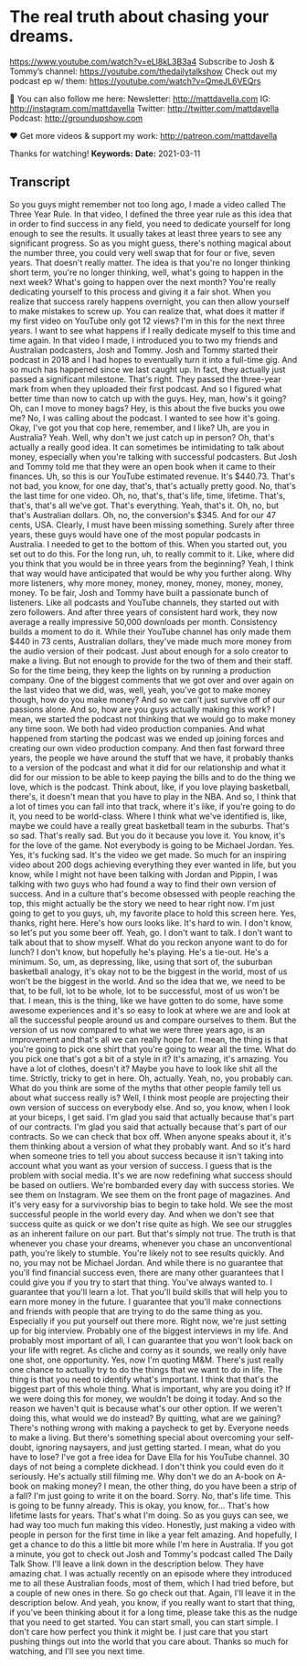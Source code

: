 # The real truth about chasing your dreams.
https://www.youtube.com/watch?v=eLl8kL3B3a4
Subscribe to Josh & Tommy’s channel: https://youtube.com/thedailytalkshow
Check out my podcast ep w/ them: https://youtube.com/watch?v=QmeJL6VEQrs

💯 You can also follow me here:
Newsletter:  http://mattdavella.com
IG:  http://instagram.com/mattdavella
Twitter:  http://twitter.com/mattdavella
Podcast:  http://groundupshow.com

❤️ Get more videos & support my work:
http://patreon.com/mattdavella

Thanks for watching!
**Keywords:** 
**Date:** 2021-03-11

## Transcript
 So you guys might remember not too long ago, I made a video called The Three Year Rule. In that video, I defined the three year rule as this idea that in order to find success in any field, you need to dedicate yourself for long enough to see the results. It usually takes at least three years to see any significant progress. So as you might guess, there's nothing magical about the number three, you could very well swap that for four or five, seven years. That doesn't really matter. The idea is that you're no longer thinking short term, you're no longer thinking, well, what's going to happen in the next week? What's going to happen over the next month? You're really dedicating yourself to this process and giving it a fair shot. When you realize that success rarely happens overnight, you can then allow yourself to make mistakes to screw up. You can realize that, what does it matter if my first video on YouTube only got 12 views? I'm in this for the next three years. I want to see what happens if I really dedicate myself to this time and time again. In that video I made, I introduced you to two my friends and Australian podcasters, Josh and Tommy. Josh and Tommy started their podcast in 2018 and I had hopes to eventually turn it into a full-time gig. And so much has happened since we last caught up. In fact, they actually just passed a significant milestone. That's right. They passed the three-year mark from when they uploaded their first podcast. And so I figured what better time than now to catch up with the guys. Hey, man, how's it going? Oh, can I move to money bags? Hey, is this about the five bucks you owe me? No, I was calling about the podcast. I wanted to see how it's going. Okay, I've got you that cop here, remember, and I like? Uh, are you in Australia? Yeah. Well, why don't we just catch up in person? Oh, that's actually a really good idea. It can sometimes be intimidating to talk about money, especially when you're talking with successful podcasters. But Josh and Tommy told me that they were an open book when it came to their finances. Uh, so this is our YouTube estimated revenue. It's $440.73. That's not bad, you know, for one day, that's, that's actually pretty good. No, that's the last time for one video. Oh, no, that's, that's life, time, lifetime. That's, that's, that's all we've got. That's everything. Yeah, that's it. Oh, no, but that's Australian dollars. Oh, no, the conversion's $345. And for our 47 cents, USA. Clearly, I must have been missing something. Surely after three years, these guys would have one of the most popular podcasts in Australia. I needed to get to the bottom of this. When you started out, you set out to do this. For the long run, uh, to really commit to it. Like, where did you think that you would be in three years from the beginning? Yeah, I think that way would have anticipated that would be why you further along. Why more listeners, why more money, money, money, money, money, money, money. To be fair, Josh and Tommy have built a passionate bunch of listeners. Like all podcasts and YouTube channels, they started out with zero followers. And after three years of consistent hard work, they now average a really impressive 50,000 downloads per month. Consistency builds a moment to do it. While their YouTube channel has only made them $440 in 73 cents, Australian dollars, they've made much more money from the audio version of their podcast. Just about enough for a solo creator to make a living. But not enough to provide for the two of them and their staff. So for the time being, they keep the lights on by running a production company. One of the biggest comments that we got over and over again on the last video that we did, was, well, yeah, you've got to make money though, how do you make money? And so we can't just survive off of our passions alone. And so, how are you guys actually making this work? I mean, we started the podcast not thinking that we would go to make money any time soon. We both had video production companies. And what happened from starting the podcast was we ended up joining forces and creating our own video production company. And then fast forward three years, the people we have around the stuff that we have, it probably thanks to a version of the podcast and what it did for our relationship and what it did for our mission to be able to keep paying the bills and to do the thing we love, which is the podcast. Think about, like, if you love playing basketball, there's, it doesn't mean that you have to play in the NBA. And so, I think that a lot of times you can fall into that track, where it's like, if you're going to do it, you need to be world-class. Where I think what we've identified is, like, maybe we could have a really great basketball team in the suburbs. That's so sad. That's really sad. But you do it because you love it. You know, it's for the love of the game. Not everybody is going to be Michael Jordan. Yes. Yes, it's fucking sad. It's the video we get made. So much for an inspiring video about 200 dogs achieving everything they ever wanted in life, but you know, while I might not have been talking with Jordan and Pippin, I was talking with two guys who had found a way to find their own version of success. And in a culture that's become obsessed with people reaching the top, this might actually be the story we need to hear right now. I'm just going to get to you guys, uh, my favorite place to hold this screen here. Yes, thanks, right here. Here's how ours looks like. It's hard to win. I don't know, so let's put you some beer off. Yeah, go. I don't want to talk. I don't want to talk about that to show myself. What do you reckon anyone want to do for lunch? I don't know, but hopefully he's playing. He's a tie-out. He's a minimum. So, um, as depressing, like, using that sort of, the suburban basketball analogy, it's okay not to be the biggest in the world, most of us won't be the biggest in the world. And so the idea that we, we need to be that, to be full, lot to be whole, lot to be successful, most of us won't be that. I mean, this is the thing, like we have gotten to do some, have some awesome experiences and it's so easy to look at where we are and look at all the successful people around us and compare ourselves to them. But the version of us now compared to what we were three years ago, is an improvement and that's all we can really hope for. I mean, the thing is that you're going to pick one shirt that you're going to wear all the time. What do you pick one that's got a bit of a style in it? It's amazing, it's amazing. You have a lot of clothes, doesn't it? Maybe you have to look like shit all the time. Strictly, tricky to get in here. Oh, actually. Yeah, no, you probably can. What do you think are some of the myths that other people family tell us about what success really is? Well, I think most people are projecting their own version of success on everybody else. And so, you know, when I look at your biceps, I get said. I'm glad you said that actually because that's part of our contracts. I'm glad you said that actually because that's part of our contracts. So we can check that box off. When anyone speaks about it, it's them thinking about a version of what they probably want. And so it's hard when someone tries to tell you about success because it isn't taking into account what you want as your version of success. I guess that is the problem with social media. It's we are now redefining what success should be based on outliers. We're bombarded every day with success stories. We see them on Instagram. We see them on the front page of magazines. And it's very easy for a survivorship bias to begin to take hold. We see the most successful people in the world every day. And when we don't see that success quite as quick or we don't rise quite as high. We see our struggles as an inherent failure on our part. But that's simply not true. The truth is that whenever you chase your dreams, whenever you chase an unconventional path, you're likely to stumble. You're likely not to see results quickly. And no, you may not be Michael Jordan. And while there is no guarantee that you'll find financial success even, there are many other guarantees that I could give you if you try to start that thing. You've always wanted to. I guarantee that you'll learn a lot. That you'll build skills that will help you to earn more money in the future. I guarantee that you'll make connections and friends with people that are trying to do the same thing as you. Especially if you put yourself out there more. Right now, we're just setting up for big interview. Probably one of the biggest interviews in my life. And probably most important of all, I can guarantee that you won't look back on your life with regret. As cliche and corny as it sounds, we really only have one shot, one opportunity. Yes, now I'm quoting M&M. There's just really one chance to actually try to do the things that we want to do in life. The thing is that you need to identify what's important. I think that that's the biggest part of this whole thing. What is important, why are you doing it? If we were doing this for money, we wouldn't be doing it today. And so the reason we haven't quit is because what's our other option. If we weren't doing this, what would we do instead? By quitting, what are we gaining? There's nothing wrong with making a paycheck to get by. Everyone needs to make a living. But there's something special about overcoming your self-doubt, ignoring naysayers, and just getting started. I mean, what do you have to lose? I've got a free idea for Dave Ella for his YouTube channel. 30 days of not being a complete dickhead. I don't think you could even do it seriously. He's actually still filming me. Why don't we do an A-book on A-book on making money? I mean, the other thing, do you have been a strip of a fall? I'm just going to write it on the board. Sorry. No, that's life time. This is going to be funny already. This is okay, you know, for... That's how lifetime lasts for years. That's what I'm doing. So as you guys can see, we had way too much fun making this video. Honestly, just making a video with people in person for the first time in like a year felt amazing. And hopefully, I get a chance to do this a little bit more while I'm here in Australia. If you got a minute, you got to check out Josh and Tommy's podcast called The Daily Talk Show. I'll leave a link down in the description below. They have amazing chat. I was actually recently on an episode where they introduced me to all these Australian foods, most of them, which I had tried before, but a couple of new ones in there. So go check out that. Again, I'll leave it in the description below. And yeah, you know, if you really want to start that thing, if you've been thinking about it for a long time, please take this as the nudge that you need to get started. You can start small, you can start simple. I don't care how perfect you think it might be. I just care that you start pushing things out into the world that you care about. Thanks so much for watching, and I'll see you next time.
